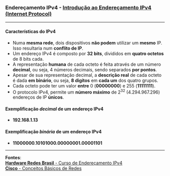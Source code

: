 ### Endereçamento IPv4 - [Introdução ao Endereçamento IPv4 (Internet Protocol)](https://www.youtube.com/watch?v=0XnjQac4jP8&list=PLAp37wMSBouCU49LV0qFbItufigjYk-sp&index=1)
---

#### Características do IPv4

* Numa **mesma rede**, dois dispositivos **não podem** utilizar um **mesmo** IP. Isso resultaria num **conflito de IP**.
* Um endereço IPv4 é composto por **32 bits**, divididos em **quatro octetos** de 8 bits cada.
* A representação **humana** de cada octeto é feita através de um número **decimal**, ou seja, 4 números decimais, sendo separados **por pontos**.
* Apesar de sua representação decimal, a **descrição real** de cada octeto é dada **em binário**, ou seja, **8 digítos** em **cada um** dos quatro grupos.
* Cada octeto pode ter um valor **entre** 0 (**00000000**) e 255 (**11111111**).
* O protocolo IPv4, permite um **número máximo** de 2<sup>32</sup> (4.294.967.296) endereços de IP **únicos**.

#### Exemplificação ***decimal*** de um endereço IPv4
* **192.168.1.13**

#### Exemplificação ***binária*** de um endereço  IPv4
* **11000000.10101000.00000001.00001101**

---		
**Fontes**:  
[**Hardware Redes Brasil** - Curso de Endereçamento IPv4](https://www.youtube.com/playlist?list=PLAp37wMSBouCU49LV0qFbItufigjYk-sp)  
[**Cisco** - Conceitos Básicos de Redes](https://www.netacad.com/pt/courses/networking-basics?courseLang=pt-BR)
